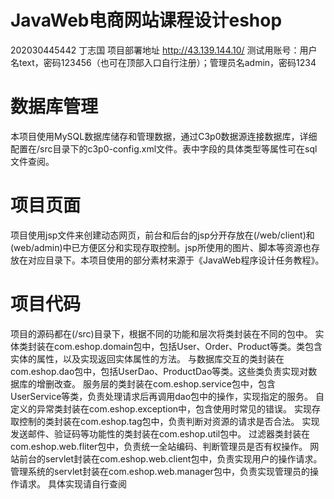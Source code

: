 # JavaWeb电商网站课程设计eshop
202030445442 丁志国
项目部署地址 http://43.139.144.10/
测试用账号：用户名text，密码123456（也可在顶部入口自行注册）；管理员名admin，密码1234

# 数据库管理
本项目使用MySQL数据库储存和管理数据，通过C3p0数据源连接数据库，详细配置在/src目录下的c3p0-config.xml文件。表中字段的具体类型等属性可在sql文件查阅。

# 项目页面
项目使用jsp文件来创建动态网页，前台和后台的jsp分开存放在(/web/client)和(web/admin)中已方便区分和实现存取控制。jsp所使用的图片、脚本等资源也存放在对应目录下。本项目使用的部分素材来源于《JavaWeb程序设计任务教程》。

# 项目代码
项目的源码都在(/src)目录下，根据不同的功能和层次将类封装在不同的包中。
实体类封装在com.eshop.domain包中，包括User、Order、Product等类。类包含实体的属性，以及实现返回实体属性的方法。
与数据库交互的类封装在com.eshop.dao包中，包括UserDao、ProductDao等类。这些类负责实现对数据库的增删改查。
服务层的类封装在com.eshop.service包中，包含UserService等类，负责处理请求后再调用dao包中的操作，实现指定的服务。
自定义的异常类封装在com.eshop.exception中，包含使用时常见的错误。
实现存取控制的类封装在com.eshop.tag包中，负责判断对资源的请求是否合法。
实现发送邮件、验证码等功能性的类封装在com.eshop.util包中。
过滤器类封装在com.eshop.web.fliter包中，负责统一全站编码、判断管理员是否有权操作。
网站前台的servlet封装在com.eshop.web.client包中，负责实现用户的操作请求。
管理系统的servlet封装在com.eshop.web.manager包中，负责实现管理员的操作请求。
具体实现请自行查阅
